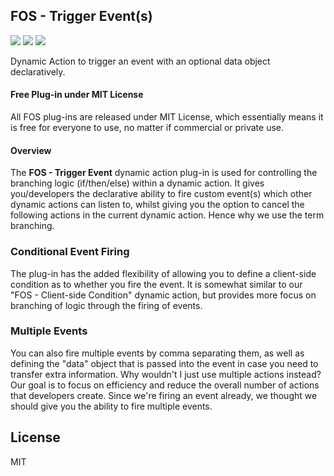 

## FOS - Trigger Event(s)

![](https://img.shields.io/badge/Plug--in_Type-Dynamic_Action-orange.svg) ![](https://img.shields.io/badge/APEX-19.2-success.svg) ![](https://img.shields.io/badge/APEX-20.1-success.svg)

Dynamic Action to trigger an event with an optional data object declaratively.
<h4>Free Plug-in under MIT License</h4>
<p>
All FOS plug-ins are released under MIT License, which essentially means it is free for everyone to use, no matter if commercial or private use.
</p>
<h4>Overview</h4>
<p>The <strong>FOS - Trigger Event</strong> dynamic action plug-in is used for controlling the branching logic (if/then/else) within a dynamic action. It gives you/developers the declarative ability to fire custom event(s) which other dynamic actions can listen to, whilst giving you the option to cancel the following actions in the current dynamic action. Hence why we use the term branching.</p>
<h3>Conditional Event Firing</h3>
<p>The plug-in has the added flexibility of allowing you to define a client-side condition as to whether you fire the event. It is somewhat similar to our "FOS - Client-side Condition" dynamic action, but provides more focus on branching of logic through the firing of events.</p>
<h3>Multiple Events</h3>
<p>You can also fire multiple events by comma separating them, as well as defining the "data" object that is passed into the event in case you need to transfer extra information. Why wouldn't I just use multiple actions instead? Our goal is to focus on efficiency and reduce the overall number of actions that developers create. Since we're firing an event already, we thought we should give you the ability to fire multiple events.</p>

## License

MIT



